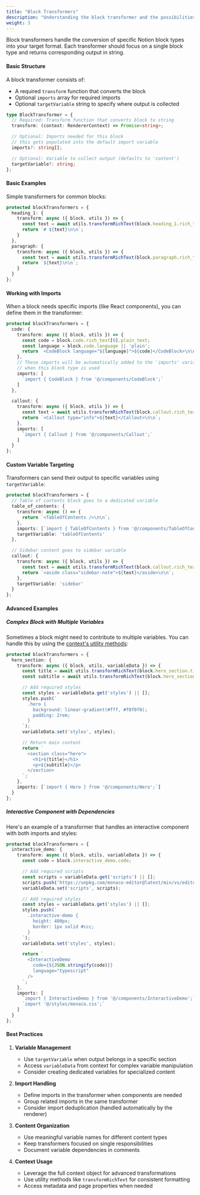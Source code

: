 ```yaml
---
title: "Block Transformers"
description: "Understanding the block transformer and the possibilities it offers"
weight: 3
---
```


Block transformers handle the conversion of specific Notion block types into your target format. Each transformer should focus on a single block type and returns corresponding output in string.

#### Basic Structure

A block transformer consists of:
- A required `transform` function that converts the block
- Optional `imports` array for required imports
- Optional `targetVariable` string to specify where output is collected

```typescript
type BlockTransformer = {
  // Required: Transform function that converts block to string
  transform: (context: RendererContext) => Promise<string>;

  // Optional: Imports needed for this block
  // this gets populated into the default import variable
  imports?: string[];

  // Optional: Variable to collect output (defaults to 'content')
  targetVariable?: string;
};
```

#### Basic Examples

Simple transformers for common blocks:

```typescript
protected blockTransformers = {
  heading_1: {
    transform: async ({ block, utils }) => {
      const text = await utils.transformRichText(block.heading_1.rich_text);
      return `# ${text}\n\n`;
    }
  },
  paragraph: {
    transform: async ({ block, utils }) => {
      const text = await utils.transformRichText(block.paragraph.rich_text);
      return `${text}\n\n`;
    }
  }
};
```

#### Working with Imports

When a block needs specific imports (like React components), you can define them in the transformer:

```typescript
protected blockTransformers = {
  code: {
    transform: async ({ block, utils }) => {
      const code = block.code.rich_text[0].plain_text;
      const language = block.code.language || 'plain';
      return `<CodeBlock language="${language}">${code}</CodeBlock>\n\n`;
    },
    // These imports will be automatically added to the 'imports' variable
    // when this block type is used
    imports: [
      `import { CodeBlock } from '@/components/CodeBlock';`
    ]
  },

  callout: {
    transform: async ({ block, utils }) => {
      const text = await utils.transformRichText(block.callout.rich_text);
      return `<Callout type="info">${text}</Callout>\n\n`;
    },
    imports: [
      `import { Callout } from '@/components/Callout';`
    ]
  }
};
```

#### Custom Variable Targeting

Transformers can send their output to specific variables using `targetVariable`:

```typescript
protected blockTransformers = {
  // Table of contents block goes to a dedicated variable
  table_of_contents: {
    transform: async () => {
      return `<TableOfContents />\n\n`;
    },
    imports: [`import { TableOfContents } from '@/components/TableOfContents';`],
    targetVariable: 'tableOfContents'
  },

  // Sidebar content goes to sidebar variable
  callout: {
    transform: async ({ block, utils }) => {
      const text = await utils.transformRichText(block.callout.rich_text);
      return `<aside class="sidebar-note">${text}</aside>\n\n`;
    },
    targetVariable: 'sidebar'
  }
};
```

#### Advanced Examples

##### Complex Block with Multiple Variables

Sometimes a block might need to contribute to multiple variables. You can handle this by using the [context's utility methods](/notion-to-md/docs/v4/concepts/context):

```typescript
protected blockTransformers = {
  hero_section: {
    transform: async ({ block, utils, variableData }) => {
      const title = await utils.transformRichText(block.hero_section.title);
      const subtitle = await utils.transformRichText(block.hero_section.subtitle);

      // Add required styles
      const styles = variableData.get('styles') || [];
      styles.push(`
        .hero {
          background: linear-gradient(#fff, #f0f0f0);
          padding: 2rem;
        }
      `);
      variableData.set('styles', styles);

      // Return main content
      return `
        <section class="hero">
          <h1>${title}</h1>
          <p>${subtitle}</p>
        </section>
      `;
    },
    imports: [`import { Hero } from '@/components/Hero';`]
  }
};
```

##### Interactive Component with Dependencies

Here's an example of a transformer that handles an interactive component with both imports and styles:

```typescript
protected blockTransformers = {
  interactive_demo: {
    transform: async ({ block, utils, variableData }) => {
      const code = block.interactive_demo.code;

      // Add required scripts
      const scripts = variableData.get('scripts') || [];
      scripts.push('https://unpkg.com/monaco-editor@latest/min/vs/editor/editor.main.js');
      variableData.set('scripts', scripts);

      // Add required styles
      const styles = variableData.get('styles') || [];
      styles.push(`
        .interactive-demo {
          height: 400px;
          border: 1px solid #ccc;
        }
      `);
      variableData.set('styles', styles);

      return `
        <InteractiveDemo
          code={${JSON.stringify(code)}}
          language="typescript"
        />
      `;
    },
    imports: [
      `import { InteractiveDemo } from '@/components/InteractiveDemo';`,
      `import '@/styles/monaco.css';`
    ]
  }
};
```

#### Best Practices

1. **Variable Management**
   - Use `targetVariable` when output belongs in a specific section
   - Access `variableData` from context for complex variable manipulation
   - Consider creating dedicated variables for specialized content

2. **Import Handling**
   - Define imports in the transformer when components are needed
   - Group related imports in the same transformer
   - Consider import deduplication (handled automatically by the renderer)

3. **Content Organization**
   - Use meaningful variable names for different content types
   - Keep transformers focused on single responsibilities
   - Document variable dependencies in comments

4. **Context Usage**
   - Leverage the full context object for advanced transformations
   - Use utility methods like `transformRichText` for consistent formatting
   - Access metadata and page properties when needed
